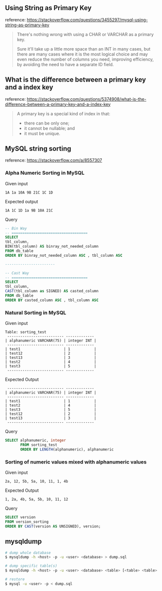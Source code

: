 ## Using String as Primary Key

reference: https://stackoverflow.com/questions/3455297/mysql-using-string-as-primary-key

> There's nothing wrong with using a CHAR or VARCHAR as a primary key.
>
> Sure it'll take up a little more space than an INT in many cases, but there are many cases where it is the most logical choice and may even reduce the number of columns you need, improving efficiency, by avoiding the need to have a separate ID field.


## What is the difference between a primary key and a index key

reference: https://stackoverflow.com/questions/5374908/what-is-the-difference-between-a-primary-key-and-a-index-key

> A primary key is a special kind of index in that:
>
> - there can be only one;
> - it cannot be nullable; and
> - it must be unique.



## MySQL string sorting

reference: https://stackoverflow.com/a/8557307


### Alpha Numeric Sorting in MySQL

Given input

```
1A 1a 10A 9B 21C 1C 1D
```

Expected output

```
1A 1C 1D 1a 9B 10A 21C
```

Query

```sql
-- Bin Way
-- ===================================
SELECT 
tbl_column, 
BIN(tbl_column) AS binray_not_needed_column
FROM db_table
ORDER BY binray_not_needed_column ASC , tbl_column ASC

-----------------------

-- Cast Way
-- ===================================
SELECT 
tbl_column, 
CAST(tbl_column as SIGNED) AS casted_column
FROM db_table
ORDER BY casted_column ASC , tbl_column ASC
```

### Natural Sorting in MySQL

Given input

```
Table: sorting_test
 -------------------------- -------------
| alphanumeric VARCHAR(75) | integer INT |
 -------------------------- -------------
| test1                    | 1           |
| test12                   | 2           |
| test13                   | 3           |
| test2                    | 4           |
| test3                    | 5           |
 -------------------------- -------------
 ```

Expected Output

```
 -------------------------- -------------
| alphanumeric VARCHAR(75) | integer INT |
 -------------------------- -------------
| test1                    | 1           |
| test2                    | 4           |
| test3                    | 5           |
| test12                   | 2           |
| test13                   | 3           |
 -------------------------- -------------
```

Query

```sql
SELECT alphanumeric, integer
       FROM sorting_test
       ORDER BY LENGTH(alphanumeric), alphanumeric  
```

### Sorting of numeric values mixed with alphanumeric values

Given input

```
2a, 12, 5b, 5a, 10, 11, 1, 4b
```

Expected Output

```
1, 2a, 4b, 5a, 5b, 10, 11, 12
```

Query

```sql
SELECT version
FROM version_sorting
ORDER BY CAST(version AS UNSIGNED), version;
```

## mysqldump

```bash
# dump whole database
$ mysqldump -h <host> -p -u <user> <database> > dump.sql
```

```bash
# dump specific table(s)
$ mysqldump -h <host> -p -u <user> <database> <table> [<table> <table> ...] > dump.sql
```

```bash
# restore
$ mysql -u <user> -p < dump.sql
```